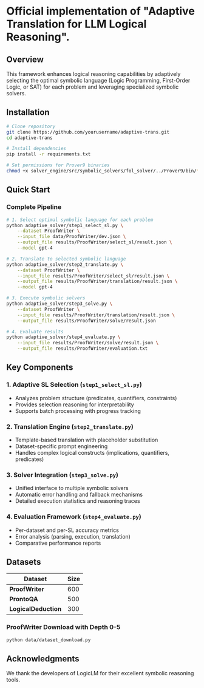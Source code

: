 # Official implementation of **"Adaptive Translation for LLM Logical Reasoning"**.

## Overview

This framework enhances logical reasoning capabilities by adaptively selecting the optimal symbolic language (Logic Programming, First-Order Logic, or SAT) for each problem and leveraging specialized symbolic solvers. 

## Installation

```bash
# Clone repository
git clone https://github.com/yourusername/adaptive-trans.git
cd adaptive-trans

# Install dependencies
pip install -r requirements.txt

# Set permissions for Prover9 binaries
chmod +x solver_engine/src/symbolic_solvers/fol_solver/../Prover9/bin/*
```

## Quick Start

### Complete Pipeline

```bash
# 1. Select optimal symbolic language for each problem
python adaptive_solver/step1_select_sl.py \
    --dataset ProofWriter \
    --input_file data/ProofWriter/dev.json \
    --output_file results/ProofWriter/select_sl/result.json \
    --model gpt-4

# 2. Translate to selected symbolic language
python adaptive_solver/step2_translate.py \
    --dataset ProofWriter \
    --input_file results/ProofWriter/select_sl/result.json \
    --output_file results/ProofWriter/translation/result.json \
    --model gpt-4

# 3. Execute symbolic solvers
python adaptive_solver/step3_solve.py \
    --dataset ProofWriter \
    --input_file results/ProofWriter/translation/result.json \
    --output_file results/ProofWriter/solve/result.json

# 4. Evaluate results
python adaptive_solver/step4_evaluate.py \
    --input_file results/ProofWriter/solve/result.json \
    --output_file results/ProofWriter/evaluation.txt
```



## Key Components

### 1. Adaptive SL Selection (`step1_select_sl.py`)
- Analyzes problem structure (predicates, quantifiers, constraints)
- Provides selection reasoning for interpretability
- Supports batch processing with progress tracking

### 2. Translation Engine (`step2_translate.py`)
- Template-based translation with placeholder substitution
- Dataset-specific prompt engineering
- Handles complex logical constructs (implications, quantifiers, predicates)

### 3. Solver Integration (`step3_solve.py`)
- Unified interface to multiple symbolic solvers
- Automatic error handling and fallback mechanisms
- Detailed execution statistics and reasoning traces

### 4. Evaluation Framework (`step4_evaluate.py`)
- Per-dataset and per-SL accuracy metrics
- Error analysis (parsing, execution, translation)
- Comparative performance reports

## Datasets

| Dataset | Size |
|---------|------|
| **ProofWriter** | 600 |
| **ProntoQA** | 500 |
| **LogicalDeduction** | 300 |

### ProofWriter Download with Depth 0-5
```bash
python data/dataset_download.py
```


## Acknowledgments
We thank the developers of LogicLM for their excellent symbolic reasoning tools.


